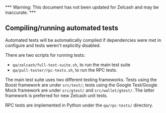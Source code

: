 *** Warning: This document has not been updated for Zelcash and may be inaccurate. ***

Compiling/running automated tests
---------------------------------

Automated tests will be automatically compiled if dependencies were met in configure
and tests weren't explicitly disabled.

There are two scripts for running tests:

* ``qa/zelcash/full-test-suite.sh``, to run the main test suite
* ``qa/pull-tester/rpc-tests.sh``, to run the RPC tests.

The main test suite uses two different testing frameworks. Tests using the Boost
framework are under ``src/test/``; tests using the Google Test/Google Mock
framework are under ``src/gtest/`` and ``src/wallet/gtest/``. The latter framework
is preferred for new Zelcash unit tests.

RPC tests are implemented in Python under the ``qa/rpc-tests/`` directory.
